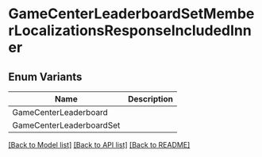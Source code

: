 # GameCenterLeaderboardSetMemberLocalizationsResponseIncludedInner

## Enum Variants

| Name | Description |
|---- | -----|
| GameCenterLeaderboard |  |
| GameCenterLeaderboardSet |  |

[[Back to Model list]](../README.md#documentation-for-models) [[Back to API list]](../README.md#documentation-for-api-endpoints) [[Back to README]](../README.md)



